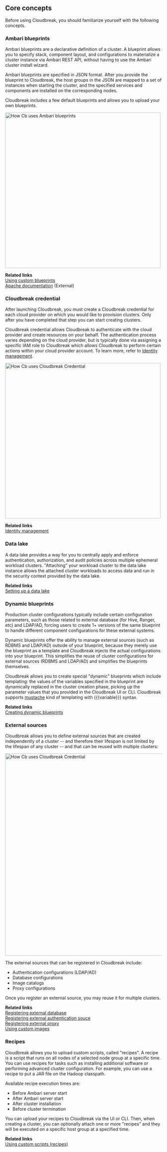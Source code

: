 ## Core concepts  

Before using Cloudbreak, you should familiarize yourself with the following concepts.     


### Ambari blueprints

Ambari blueprints are a declarative definition of a cluster. A blueprint allows you to specify stack, component layout, and configurations to materialize a cluster instance via Ambari REST API, without having to use the Ambari cluster install wizard.  

Ambari blueprints are specified in JSON format. After you provide the blueprint to Cloudbreak, the host groups in the JSON are mapped to a set of instances when starting the cluster, and the specified services and components are installed on the corresponding nodes.

Cloudbreak includes a few default blueprints and allows you to upload your own blueprints.

<a href="../images/cb_arch-blue.png" target="_blank" title="click to enlarge"><img src="../images/cb_arch-blue.png" width="500" title="How Cb uses Ambari blueprints"></a> 

**Related links**  
[Using custom blueprints](blueprints.md)  
[Apache documentation](https://cwiki.apache.org/confluence/display/AMBARI/Blueprints) (External)  


### Cloudbreak credential

After launching Cloudbreak, you must create a Cloudbreak credential for each cloud provider on which you would like to provision clusters. Only after you have completed that step you can start creating clusters. 

Cloudbreak credential allows Cloudbreak to authenticate with the cloud provider and create resources on your behalf. The authentication process varies depending on the cloud provider, but is typically done via assigning a specific IAM role to Cloudbreak which allows Cloudbreak to perform certain actions within your cloud provider account. To learn more, refer to [Identity management](security.md#identity-management).  


<a href="../images/cb_arch-cred.png" target="_blank" title="click to enlarge"><img src="../images/cb_arch-cred.png" width="500" title="How Cb uses Cloudbreak Credential"></a> 

**Related links**  
[Identity management](security.md#identity-management)  


### Data lake

A data lake provides a way for you to centrally apply and enforce authentication, authorization, and audit policies across multiple ephemeral workload clusters. "Attaching" your workload cluster to the data lake instance allows the attached cluster workloads to access data and run in the security context provided by the data lake. 

**Related links**  
[Setting up a data lake](data-lake.md)


### Dynamic blueprints

Production cluster configurations typically include certain configuration parameters, such as those related to external database (for Hive, Ranger, etc) and LDAP/AD, forcing users to create 1+ versions of the same blueprint to handle different component configurations for these external systems.     

Dynamic blueprints offer the ability to manage external sources (such as RDBMS and LDAP/AD) outside of your blueprint, because they merely use the blueprint as a template and Cloudbreak injects the actual configurations into your blueprint. This simplifies the reuse of cluster configurations for external sources (RDBMS and LDAP/AD) and simplifies the blueprints themselves.  

Cloudbreak allows you to create special "dynamic" blueprints which include templating: the values of the variables specified in the blueprint are dynamically replaced in the cluster creation phase, picking up the parameter values that you provided in the Cloudbreak UI or CLI.
Cloudbreak supports [mustache](https://mustache.github.io/) kind of templating with {{{variable}}} syntax.

**Related links**  
[Creating dynamic blueprints](blueprints.md#creating-dynamic-blueprints)

 
### External sources
 
Cloudbreak allows you to define external sources that are created independently of a cluster -- and therefore their lifespan is not limited by the lifespan of any cluster -- and that can be reused with multiple clusters:

<a href="../images/cb_external-source.png" target="_blank" title="click to enlarge"><img src="../images/cb_external-source.png" width="650" title="How Cb uses Cloudbreak Credential"></a> 

The external sources that can be registered in Cloudbreak include: 

* Authentication configurations (LDAP/AD) 
* Database configurations   
* Image catalogs  
* Proxy configurations   

Once you register an external source, you may reuse it for multiple clusters. 

**Related links**  
[Registering external database](external-db.md)   
[Registering external authentication souce](external-ldap.md)   
[Registering external proxy](external-proxy.md)  
[Using custom images](images.md)      


### Recipes 

Cloudbreak allows you to upload custom scripts, called "recipes". A recipe is a script that runs on all nodes of a selected node group at a specific time. You can use recipes for tasks such as installing additional software or performing advanced cluster configuration. For example, you can use a recipe to put a JAR file on the Hadoop classpath.

Available recipe execution times are:  

* Before Ambari server start    
* After Ambari server start    
* After cluster installation    
* Before cluster termination   

You can upload your recipes to Cloudbreak via the UI or CLI. Then, when creating a cluster, you can optionally attach one or more "recipes" and they will be executed on a specific host group at a specified time. 

**Related links**  
[Using custom scripts (recipes)](recipes.md) 
